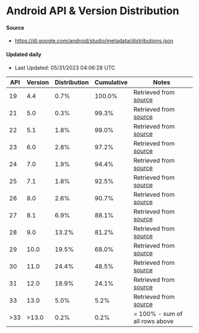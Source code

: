 # Android API & Version Distribution
#### Source
- https://dl.google.com/android/studio/metadata/distributions.json
#### Updated daily
- Last Updated: 05/31/2023 04:06:28 UTC

| API | Version | Distribution | Cumulative | Notes |
| --- | ------- | ------------ | ---------- | ----- |
| 19 | 4.4 | 0.7% | 100.0% | Retrieved from [source](#source) |
| 21 | 5.0 | 0.3% | 99.3% | Retrieved from [source](#source) |
| 22 | 5.1 | 1.8% | 99.0% | Retrieved from [source](#source) |
| 23 | 6.0 | 2.8% | 97.2% | Retrieved from [source](#source) |
| 24 | 7.0 | 1.9% | 94.4% | Retrieved from [source](#source) |
| 25 | 7.1 | 1.8% | 92.5% | Retrieved from [source](#source) |
| 26 | 8.0 | 2.6% | 90.7% | Retrieved from [source](#source) |
| 27 | 8.1 | 6.9% | 88.1% | Retrieved from [source](#source) |
| 28 | 9.0 | 13.2% | 81.2% | Retrieved from [source](#source) |
| 29 | 10.0 | 19.5% | 68.0% | Retrieved from [source](#source) |
| 30 | 11.0 | 24.4% | 48.5% | Retrieved from [source](#source) |
| 31 | 12.0 | 18.9% | 24.1% | Retrieved from [source](#source) |
| 33 | 13.0 | 5.0% | 5.2% | Retrieved from [source](#source) |
| >33 | >13.0 | 0.2% | 0.2% | = 100% - sum of all rows above |